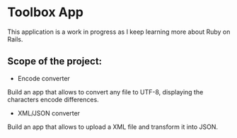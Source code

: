# Toolbox App

This application is a work in progress as I keep learning more about Ruby on Rails.

## Scope of the project:

- Encode converter

Build an app that allows to convert any file to UTF-8, displaying the characters encode differences.

- XML/JSON converter

Build an app that allows to upload a XML file and transform it into JSON.
